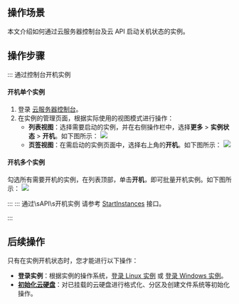## 操作场景
本文介绍如何通过云服务器控制台及云 API 启动关机状态的实例。

## 操作步骤
<dx-tabs>
::: 通过控制台开机实例

#### 开机单个实例
1. 登录 [云服务器控制台](https://console.cloud.tencent.com/cvm/)。
2. 在实例的管理页面，根据实际使用的视图模式进行操作：
   - **列表视图**：选择需要启动的实例，并在右侧操作栏中，选择**更多** > **实例状态** > **开机**。如下图所示：
   ![](https://qcloudimg.tencent-cloud.cn/raw/900a2d8fb4a48ef1e9746922d6447666.png)
   - **页签视图**：在需启动的实例页面中，选择右上角的**开机**。如下图所示：
   ![](https://qcloudimg.tencent-cloud.cn/raw/c62f67a3415635ddf535442b4b73343c.png)


#### 开机多个实例
勾选所有需要开机的实例，在列表顶部，单击**开机**，即可批量开机实例。如下图所示：
![](https://qcloudimg.tencent-cloud.cn/raw/dd734cf2e58b3e9d1ee1114bb94fe41a.png)

:::
::: 通过\sAPI\s开机实例
请参考 [StartInstances](https://intl.cloud.tencent.com/document/product/213/33236) 接口。

:::
</dx-tabs>

## 后续操作
只有在实例开机状态时，您才能进行以下操作：
- **登录实例**：根据实例的操作系统，[登录 Linux 实例](https://intl.cloud.tencent.com/document/product/213/5436) 或 [登录 Windows 实例](https://intl.cloud.tencent.com/document/product/213/5435)。
- **[初始化云硬盘](https://intl.cloud.tencent.com/document/product/362/31596)**：对已挂载的云硬盘进行格式化、分区及创建文件系统等初始化操作。
